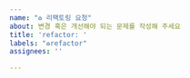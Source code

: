 ```yaml
---
name: "♻️ 리팩토링 요청"
about: 변경 혹은 개선해야 되는 문제를 작성해 주세요
title: 'refactor: '
labels: "♻️refactor"
assignees: ''

---
```


<!--

**개선해야 되는 코드 혹은 기능에 대해서 적어주세요**
개선해야 될 코드에 대한 명확하고 간단한 설명


**원하는 개선 방향**
개선해야 되는 간단한 이유 혹은 개선 후 장점에 대해 적어주세요


**생각 중인 기능 추가 방안**
해결책으로 간단하게 생각한 개선 방법에 대해 적어주세요


**ETC**
스크린샷이나 기능 등 추가 자료를 기술해 주세요

-->